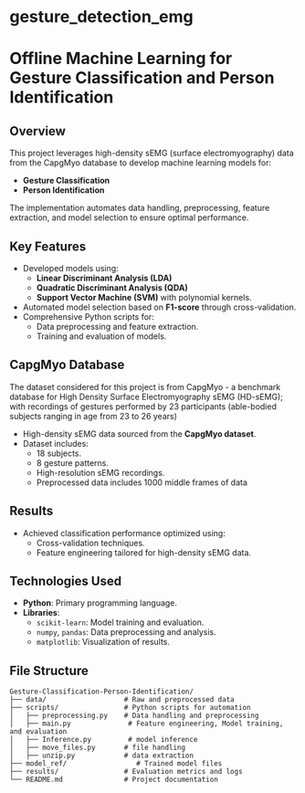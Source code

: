 # gesture_detection_emg
# Offline Machine Learning for Gesture Classification and Person Identification

## Overview
This project leverages high-density sEMG (surface electromyography) data from the CapgMyo database to develop machine learning models for:
- **Gesture Classification**
- **Person Identification**

The implementation automates data handling, preprocessing, feature extraction, and model selection to ensure optimal performance.

## Key Features
- Developed models using:
  - **Linear Discriminant Analysis (LDA)**
  - **Quadratic Discriminant Analysis (QDA)**
  - **Support Vector Machine (SVM)** with polynomial kernels.
- Automated model selection based on **F1-score** through cross-validation.
- Comprehensive Python scripts for:
  - Data preprocessing and feature extraction.
  - Training and evaluation of models.

## CapgMyo Database
The dataset considered for this project is from CapgMyo - a benchmark database for High
 Density Surface Electromyography sEMG (HD-sEMG); with recordings of gestures performed by 23
 participants (able-bodied subjects ranging in age from 23 to 26 years)
- High-density sEMG data sourced from the **CapgMyo dataset**.
- Dataset includes:
  - 18 subjects.
  - 8 gesture patterns.
  - High-resolution sEMG recordings.
  - Preprocessed data includes 1000 middle frames of data

## Results
- Achieved classification performance optimized using:
  - Cross-validation techniques.
  - Feature engineering tailored for high-density sEMG data.

## Technologies Used
- **Python**: Primary programming language.
- **Libraries**:
  - `scikit-learn`: Model training and evaluation.
  - `numpy`, `pandas`: Data preprocessing and analysis.
  - `matplotlib`: Visualization of results.

## File Structure
```plaintext
Gesture-Classification-Person-Identification/
├── data/                   # Raw and preprocessed data
├── scripts/                # Python scripts for automation
│   ├── preprocessing.py    # Data handling and preprocessing
│   ├── main.py 			 # Feature engineering, Model training, and evaluation
│   ├── Inference.py 		 # model inference
│   ├── move_files.py       # file handling
│   ├── unzip.py            # data extraction
├── model_ref/                 # Trained model files
├── results/                # Evaluation metrics and logs
└── README.md               # Project documentation
